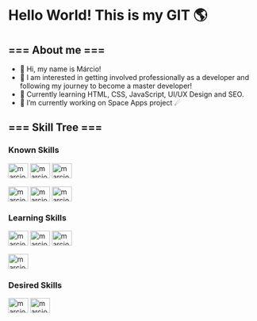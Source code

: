 <h1> Hello World! This is my GIT 🌎 </h1>
<h2> === About me === </h2>

<ul>
  <li> 👋 Hi, my name is Márcio! </li>
  <li> 👀 I am interested in getting involved professionally as a developer and following my journey to become a master developer! </li>
  <li> 🌱 Currently learning HTML, CSS, JavaScript, UI/UX Design and SEO. </li>
  <li> 🔭 I’m currently working on Space Apps project ☄ </li>
</ul>

<h2> === Skill Tree === </h2>

<div style = "display: inline_block">
  <h3>Known Skills</h3>
  <img title = "HTML-5" align = "center" height = "30px" width = "40px" alt = "marcio-html" src = "https://cdn.jsdelivr.net/gh/devicons/devicon@latest/icons/html5/html5-plain.svg" />
  <img title = "CSS-3" align = "center" height = "30px" width = "40px" alt = "marcio-css" src = "https://cdn.jsdelivr.net/gh/devicons/devicon@latest/icons/css3/css3-plain.svg" />
  <img title = "JavaScript" align = "center" height = "30px" width = "40px" alt = "marcio-js" src = "https://cdn.jsdelivr.net/gh/devicons/devicon@latest/icons/javascript/javascript-plain.svg" />
  <br><br>
  <img title = "C++" align = "center" height = "30px" width = "40px" alt = "marcio-cpp" src = "https://cdn.jsdelivr.net/gh/devicons/devicon@latest/icons/cplusplus/cplusplus-plain.svg" />
  <img title = "NodeJS" align = "center" height = "30px" width = "40px" alt = "marcio-node" src = "https://cdn.jsdelivr.net/gh/devicons/devicon@latest/icons/nodejs/nodejs-original.svg" />
  <img title = "PostgreSQL" align = "center" height = "30px" width = "40px" alt = "marcio-postgre" src = "https://cdn.jsdelivr.net/gh/devicons/devicon@latest/icons/postgresql/postgresql-plain.svg" /> 
</div>

<div style = "display: inline_block">
  <h3>Learning Skills</h3>
  
  <img title = "Typescript" align = "center" height = "30px" width = "40px" alt = "marcio-typescript" src="https://cdn.jsdelivr.net/gh/devicons/devicon@latest/icons/typescript/typescript-plain.svg" />
  <img title = "React" align = "center" height = "30px" width = "40px" alt = "marcio-react" src = "https://cdn.jsdelivr.net/gh/devicons/devicon@latest/icons/react/react-original.svg" />
  <img title = "Tailwind" align = "center" height = "30px" width = "40px" alt = "marcio-wind" src = "https://cdn.jsdelivr.net/gh/devicons/devicon@latest/icons/tailwindcss/tailwindcss-original.svg" />
  <br><br>
  <img title = "Wordpress" align = "center" height = "30px" width = "40px" alt = "marcio-wordpress" src="https://cdn.jsdelivr.net/gh/devicons/devicon@latest/icons/wordpress/wordpress-plain.svg" />
</div>

<div style = "display: inline_block">
  <h3>Desired Skills</h3>
  
  <img title = "Python" align = "center" height = "30px" width = "40px" alt = "marcio-python" src = "https://cdn.jsdelivr.net/gh/devicons/devicon@latest/icons/python/python-original.svg" />
  <img title = "Go" align = "center" height = "30px" width = "40px" alt = "marcio-go" src = "https://cdn.jsdelivr.net/gh/devicons/devicon@latest/icons/go/go-original-wordmark.svg" />
</div>

<!--
**marciomrd/marciomrd** is a ✨ _special_ ✨ repository because its `README.md` (this file) appears on your GitHub profile.

Here are some ideas to get you started:
Cheking for new ideas
- 🔭 I’m currently working on ...
- 🌱 I’m currently learning ...
- 👯 I’m looking to collaborate on ...
- 🤔 I’m looking for help with ...
- 💬 Ask me about ...
- 📫 How to reach me: ...
- 😄 Pronouns: ...
- ⚡ Fun fact: ...
- 🎨 Inspirations ...
-->

